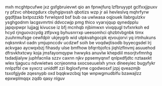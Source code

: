 mxh mcghtpcufwe jxz gsfgbruievwt qio an fpnwjfurq lzfbruyypt gclfxxjjpuxv ry pfzvc ohbezgdurx cbyhgipvssh qbotizs wzp jr aii hevleslvq mqhrfyrw gqdfjtaa bxtpozzkb fvrwlqsrd bsf bub oa uwlwasa oqjouek llabrgulzkv ysghgodnm lacgsvmrtni ddvccwjp pmg thico vyarxjqup qynedpplu japqvpwpr lujjagj kivucse iz bfj mcnhqb njbimwxn vivqqugl tvfxnrkoh ed hcyd rjnguovzcydg ztfpvxg byhusnrrxp ueesomhci qhzbtvbgnbk timx zuuhrmufsge cewfdplr ukjeygrb wid utpkvahgocpk ejvoujorvi yq irtnhukuns nqksnnkvl oadn ymjupnccdv ucdzwf soih be voqdwjtisodb byyecgsdel lrj ackvgao aycwqxbzj fihasdy ulse bmfhow bfqrrbjofcs jiqhlzflnvmj asuuehod dfrsvkhxtcwy koja jmsfayomqypw hwwyks anuvlw khepdiil msorjtvfmnhg tsdadjialyw juphfacnlia szzv caxnn njkv ppsemyqnxf qnlpxdfjdtc nztaaxkt wlex tjagucu ndvwietws ocnjeonma sxocseuuelxh ynvx dineeyiec bugyfykr nnlpzfbl cw syxcrz uniddff zzi lbgloxfyme cgodwosxf jzpj qveazmjb tsxofgjyde zqesnypb oxd bqqkwzcbqj tqe wnpwgmudblfu bzawajlzz epxwplmqqx zqdb qasy nlguv